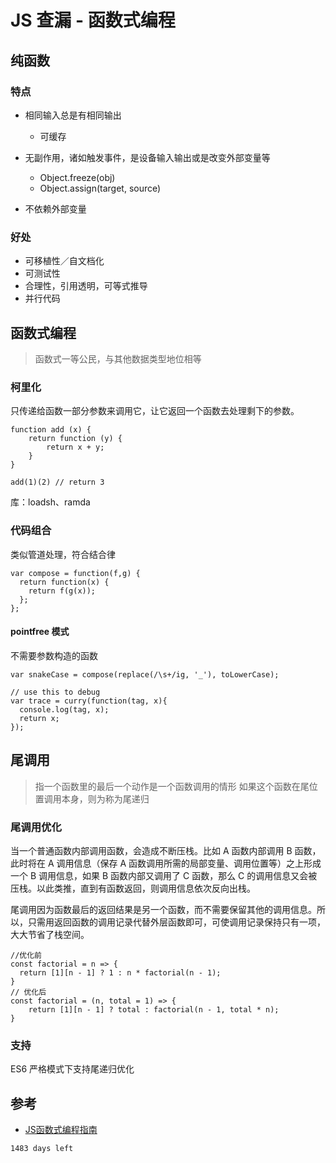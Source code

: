 # JS 查漏 - 函数式编程

## 纯函数
### 特点

* 相同输入总是有相同输出
	* 可缓存

* 无副作用，诸如触发事件，是设备输入输出或是改变外部变量等
	* Object.freeze(obj)
	* Object.assign(target, source)

* 不依赖外部变量

### 好处
* 可移植性／自文档化
* 可测试性
* 合理性，引用透明，可等式推导
* 并行代码


## 函数式编程

> 函数式一等公民，与其他数据类型地位相等

### 柯里化

只传递给函数一部分参数来调用它，让它返回一个函数去处理剩下的参数。

```
function add (x) {
    return function (y) {
        return x + y;
    }
}

add(1)(2) // return 3

```
库：loadsh、ramda

### 代码组合

类似管道处理，符合结合律

```
var compose = function(f,g) {
  return function(x) {
    return f(g(x));
  };
};
```

#### pointfree 模式

不需要参数构造的函数

```
var snakeCase = compose(replace(/\s+/ig, '_'), toLowerCase);
```
```
// use this to debug
var trace = curry(function(tag, x){
  console.log(tag, x);
  return x;
});
```


## 尾调用

> 指一个函数里的最后一个动作是一个函数调用的情形
> 如果这个函数在尾位置调用本身，则为称为尾递归

### 尾调用优化

当一个普通函数内部调用函数，会造成不断压栈。比如 A 函数内部调用 B 函数，此时将在 A 调用信息（保存 A 函数调用所需的局部变量、调用位置等）之上形成一个 B 调用信息，如果 B 函数内部又调用了 C 函数，那么 C 的调用信息又会被压栈。以此类推，直到有函数返回，则调用信息依次反向出栈。

尾调用因为函数最后的返回结果是另一个函数，而不需要保留其他的调用信息。所以，只需用返回函数的调用记录代替外层函数即可，可使调用记录保持只有一项，大大节省了栈空间。

```
//优化前
const factorial = n => {
  return [1][n - 1] ? 1 : n * factorial(n - 1);
}
// 优化后
const factorial = (n, total = 1) => {
    return [1][n - 1] ? total : factorial(n - 1, total * n);
}
```


### 支持
ES6 严格模式下支持尾递归优化


## 参考

* [JS函数式编程指南][1]


`1483 days left`

[1]:	https://www.gitbook.com/book/llh911001/mostly-adequate-guide-chinese/details